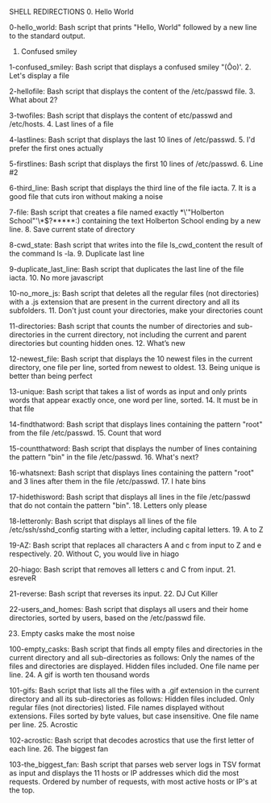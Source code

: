  SHELL REDIRECTIONS
0. Hello World

0-hello_world: Bash script that prints "Hello, World" followed by a new line to the standard output.
1. Confused smiley

1-confused_smiley: Bash script that displays a confused smiley "(Ôo)'.
2. Let's display a file

2-hellofile: Bash script that displays the content of the /etc/passwd file.
3. What about 2?

3-twofiles: Bash script that displays the content of etc/passwd and /etc/hosts.
4. Last lines of a file

4-lastlines: Bash script that displays the last 10 lines of /etc/passwd.
5. I'd prefer the first ones actually

5-firstlines: Bash script that displays the first 10 lines of /etc/passwd.
6. Line #2

6-third_line: Bash script that displays the third line of the file iacta.
7. It is a good file that cuts iron without making a noise

7-file: Bash script that creates a file named exactly \*\\'"Holberton School"\'\\*$\?\*\*\*\*\*:) containing the text Holberton School ending by a new line.
8. Save current state of directory

8-cwd_state: Bash script that writes into the file ls_cwd_content the result of the command ls -la.
9. Duplicate last line

9-duplicate_last_line: Bash script that duplicates the last line of the file iacta.
10. No more javascript

10-no_more_js: Bash script that deletes all the regular files (not directories) with a .js extension that are present in the current directory and all its subfolders.
11. Don't just count your directories, make your directories count

11-directories: Bash script that counts the number of directories and sub-directories in the current directory, not including the current and parent directories but counting hidden ones.
12. What’s new

12-newest_file: Bash script that displays the 10 newest files in the current directory, one file per line, sorted from newest to oldest.
13. Being unique is better than being perfect

13-unique: Bash script that takes a list of words as input and only prints words that appear exactly once, one word per line, sorted.
14. It must be in that file

14-findthatword: Bash script that displays lines containing the pattern "root" from the file /etc/passwd.
15. Count that word

15-countthatword: Bash script that displays the number of lines containing the pattern "bin" in the file /etc/passwd.
16. What's next?

16-whatsnext: Bash script that displays lines containing the pattern "root" and 3 lines after them in the file /etc/passwd.
17. I hate bins

17-hidethisword: Bash script that displays all lines in the file /etc/passwd that do not contain the pattern "bin".
18. Letters only please

18-letteronly: Bash script that displays all lines of the file /etc/ssh/sshd_config starting with a letter, including capital letters.
19. A to Z

19-AZ: Bash script that replaces all characters A and c from input to Z and e respectively.
20. Without C, you would live in hiago

20-hiago: Bash script that removes all letters c and C from input.
21. esreveR

21-reverse: Bash script that reverses its input.
22. DJ Cut Killer

22-users_and_homes: Bash script that displays all users and their home directories, sorted by users, based on the /etc/passwd file.

23. Empty casks make the most noise

100-empty_casks: Bash script that finds all empty files and directories in the current directory and all sub-directories as follows:
Only the names of the files and directories are displayed.
Hidden files included.
One file name per line.
24. A gif is worth ten thousand words

101-gifs: Bash script that lists all the files with a .gif extension in the current directory and all its sub-directories as follows:
Hidden files included.
Only regular files (not directories) listed.
File names displayed without extensions.
Files sorted by byte values, but case insensitive.
One file name per line.
25. Acrostic

102-acrostic: Bash script that decodes acrostics that use the first letter of each line.
26. The biggest fan

103-the_biggest_fan: Bash script that parses web server logs in TSV format as input and displays the 11 hosts or IP addresses which did the most requests.
Ordered by number of requests, with most active hosts or IP's at the top.

